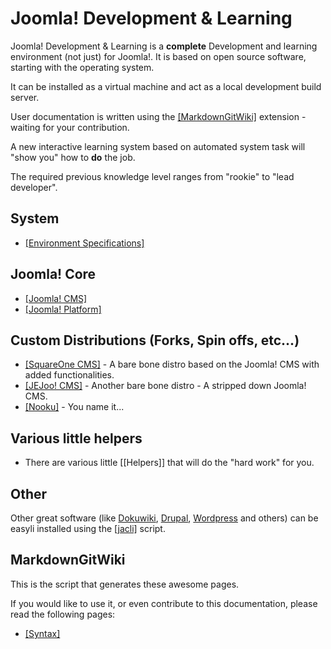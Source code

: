 # Joomla! Development & Learning

Joomla! Development & Learning is a **complete** Development and learning environment (not just) for Joomla!. It is based on open source software, starting with the operating system.

It can be installed as a virtual machine and act as a local development build server.

User documentation is written using the [[MarkdownGitWiki]](MarkdownGitWiki) extension - waiting for your contribution.

A new interactive learning system based on automated system task will "show you" how to **do** the job.

The required previous knowledge level ranges from "rookie" to "lead developer".

## System

* [[Environment Specifications]](Environment)

## Joomla! Core

* [[Joomla! CMS]](Distros/JoomlaCMS)
* [[Joomla! Platform]](Distros/JoomlaPlatform)

## Custom Distributions (Forks, Spin offs, etc...)

* [[SquareOne CMS]](Distros/SquareOneCMS) - A bare bone distro based on the Joomla! CMS with added functionalities.
* [[JEJoo! CMS]](Distros/JEJooCMS) - Another bare bone distro - A stripped down Joomla! CMS.
* [[Nooku]](Distros/Nooku) - You name it...

## Various little helpers

* There are various little [[Helpers]] that will do the "hard work" for you.

## Other

Other great software (like [Dokuwiki](http://dokuwiki.org), [Drupal](http://drupal.org), [Wordpress](http://wordpress.org) and others)
 can be easyli installed using the [[jacli]](Helpers/jacli) script.

## MarkdownGitWiki

This is the script that generates these awesome pages.

If you would like to use it, or even contribute to this documentation, please read the following pages:

* [[Syntax]](MarkdownGitWiki/Syntax)
